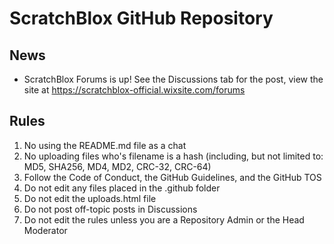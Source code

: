 # ScratchBlox GitHub Repository

## News
- ScratchBlox Forums is up! See the Discussions tab for the post, view the site at https://scratchblox-official.wixsite.com/forums

## Rules
1. No using the README.md file as a chat
2. No uploading files who's filename is a hash (including, but not limited to: MD5, SHA256, MD4, MD2, CRC-32, CRC-64)
3. Follow the Code of Conduct, the GitHub Guidelines, and the GitHub TOS
4. Do not edit any files placed in the .github folder
5. Do not edit the uploads.html file
6. Do not post off-topic posts in Discussions
7. Do not edit the rules unless you are a Repository Admin or the Head Moderator
